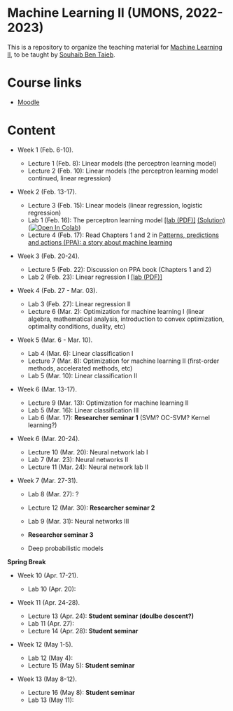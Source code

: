 # Machine Learning II (UMONS, 2022-2023)

This is a repository to organize the teaching material for [Machine Learning II](http://applications.umons.ac.be/web/fr/pde/2022-2023/aa/S-INFO-075.htm), to be taught by [Souhaib Ben Taieb](http://www.souhaib-bentaieb.com).

# Course links

- [Moodle](https://moodle.umons.ac.be/course/view.php?id=2786s)

# Content

- Week 1 (Feb. 6-10). 
  - Lecture 1 (Feb. 8): Linear models (the perceptron learning model)
  - Lecture 2 (Feb. 10): Linear models (the perceptron learning model continued, linear regression)

- Week 2 (Feb. 13-17). 
  - Lecture 3 (Feb. 15): Linear models (linear regression, logistic regression)
  - Lab 1 (Feb. 16): The perceptron learning model [[lab (PDF)]](./labs/The_perceptron_learning_model/The_perceptron_learning_model.pdf) [(Solution)](./labs/The_perceptron_learning_model/The_perceptron_learning_model_solution.ipynb) ([![Open In Colab](https://colab.research.google.com/assets/colab-badge.svg)](https://colab.research.google.com/github/bsouhaib/ML2-2023/blob/main/labs/The_perceptron_learning_model/The_perceptron_learning_model_solution.ipynb))
  - Lecture 4 (Feb. 17): Read Chapters 1 and 2 in [Patterns, predictions and actions (PPA): a story about machine learning](https://mlstory.org/)

- Week 3 (Feb. 20-24).
   - Lecture 5 (Feb. 22): Discussion on PPA book (Chapters 1 and 2)
   - Lab 2 (Feb. 23): Linear regression I [[lab (PDF)]](./labs/Linear_regression/Linear_regression.pdf)
  
- Week 4 (Feb. 27 - Mar. 03).
  - Lab 3 (Feb. 27):  Linear regression II 
  - Lecture 6  (Mar. 2): Optimization for machine learning I (linear algebra, mathematical analysis, introduction to convex optimization, optimality conditions, duality, etc)
 
- Week 5 (Mar. 6 - Mar. 10).
  - Lab 4 (Mar. 6): Linear classification I
  - Lecture 7 (Mar. 8): Optimization for machine learning II (first-order methods, accelerated methods, etc)
  - Lab 5 (Mar. 10): Linear classification II
 

- Week 6 (Mar. 13-17).
  - Lecture 9 (Mar. 13):  Optimization for machine learning II
  - Lab 5 (Mar. 16): Linear classification III
  - Lab 6 (Mar. 17): **Researcher seminar 1** (SVM? OC-SVM? Kernel learning?) 

- Week 6 (Mar. 20-24).
  - Lecture 10 (Mar. 20): Neural network lab I
  - Lab 7 (Mar. 23): Neural networks II
  - Lecture 11 (Mar. 24): Neural network lab II

- Week 7 (Mar. 27-31).
  - Lab 8 (Mar. 27): ?
  - Lecture 12 (Mar. 30):  **Researcher seminar 2**
  - Lab 9 (Mar. 31): Neural networks III
  
  - **Researcher seminar 3**
  - Deep probabilistic models
  
**Spring Break**

- Week 10 (Apr. 17-21).
  - Lab 10 (Apr. 20):

- Week 11 (Apr. 24-28).
  - Lecture 13 (Apr. 24): **Student seminar (doulbe descent?)**
  - Lab 11 (Apr. 27):
  - Lecture 14 (Apr. 28): **Student seminar**

- Week 12 (May 1-5).
  - Lab 12 (May 4):
  - Lecture 15 (May 5): **Student seminar**

- Week 13 (May 8-12).
  - Lecture 16 (May 8): **Student seminar**
  - Lab 13 (May 11):
 
